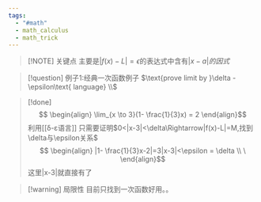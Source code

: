 ```yaml
---
tags:
  - "#math"
  - math_calculus
  - math_trick
---
```


> [!NOTE]  关键点
> 主要是$|f(x) - L| = \epsilon\text{的表达式中含有}|x-a|的因式$
> 


> [!question] 例子1:经典一次函数例子
>$\text{prove limit by }\delta - \epsilon\text{ language}  \\$

> [!done] 
>$$
>\begin{align}
>\lim_{x \to 3}(1- \frac{1}{3}x) = 2 
>\end{align}$$
>利用[[δ-ε语言]]
 只需要证明$0<|x-3|<\delta\Rightarrow|f(x)-L|=M,找到\delta与\epsilon关系$
>$$
>\begin{align}
>|1- \frac{1}{3}x-2|=3|x-3|<\epsilon = \delta \\ \
>\end{align}$$
 这里|x-3|就直接有了


> [!warning] 局限性
> 目前只找到一次函数好用。。
> 
